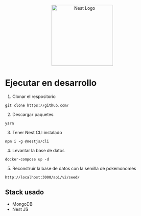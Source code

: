 <p align="center">
  <a href="http://nestjs.com/" target="blank"><img src="https://nestjs.com/img/logo-small.svg" width="200" alt="Nest Logo" /></a>
</p>


# Ejecutar en desarrollo

1. Clonar el respositorio
```
git clone https://github.com/ 
```

2. Descargar paquetes
```
yarn 
```

3. Tener Nest CLI instalado
```
npm i -g @nestjs/cli
```

4. Levantar la base de datos
```
docker-compose up -d
```

5. Reconstruir la base de datos con la semilla de pokemonomes
```
http://localhost:3000/api/v2/seed/
```

## Stack usado
* MongoDB
* Nest JS